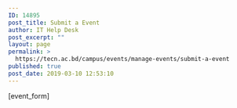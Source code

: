 ```yaml
---
ID: 14895
post_title: Submit a Event
author: IT Help Desk
post_excerpt: ""
layout: page
permalink: >
  https://tecn.ac.bd/campus/events/manage-events/submit-a-event
published: true
post_date: 2019-03-10 12:53:10
---
```

[event_form]